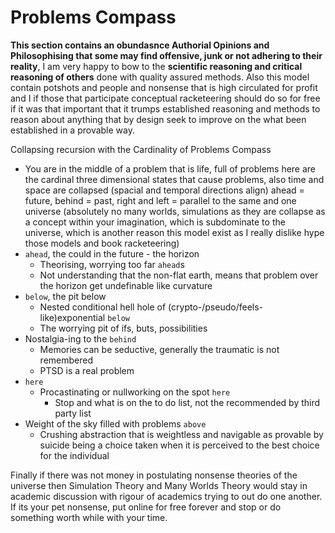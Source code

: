 # Problems Compass

**This section contains an obundasnce Authorial Opinions and Philosophising that some may find offensive, junk or not adhering to their reality**, I am very happy to bow to the **scientific reasoning and critical reasoning of others** done with quality assured methods. Also this model contain potshots and people and nonsense that is high circulated for profit and I if those that participate conceptual racketeering should do so for free if it was that important that it trumps established reasoning and methods to reason about anything that by design seek to improve on the what been established in a provable way.

Collapsing recursion with the Cardinality of Problems Compass 
- You are in the middle of a problem that is life, full of problems here are the cardinal three dimensional states that cause problems, also time and space are collapsed (spacial and temporal directions align) ahead = future, behind = past, right and left = parallel to the same and one universe (absolutely no many worlds, simulations as they are collapse as a concept within your imagination, which is subdominate to the universe, which is another reason this model exist as I really dislike hype those models and book racketeering)
- `ahead`, the could in the future - the horizon
	- Theorising, worrying too far `ahead`s
	- Not understanding that the non-flat earth, means that problem over the horizon get undefinable like curvature  
- `below`, the pit below
	- Nested conditional hell hole of (crypto-/pseudo/feels-like)exponential  `below`
	- The worrying pit of ifs, buts, possibilities 
- Nostalgia-ing to the `behind`
	- Memories can be seductive, generally the traumatic is not remembered 
	- PTSD is a real problem
- `here` 
	- Procastinating or nullworking on the spot `here`
		- Stop and what is on the to do list, not the recommended by third party list
- Weight of the sky filled with problems `above`
	- Crushing abstraction that is weightless and navigable as provable by suicide being a choice taken when it is perceived to the best choice for the individual  

Finally if there was not money in postulating nonsense theories of the universe then Simulation Theory and Many Worlds Theory would stay in academic discussion with rigour of academics trying to out do one another. If its your pet nonsense, put online for free forever and stop or do something worth while with your time.
